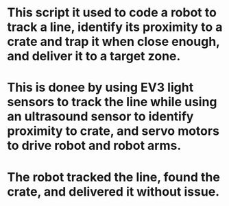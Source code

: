 # This script it used to code a robot to track a line, identify its proximity to a crate and trap it when close enough, and deliver it to a target zone.
# This is donee by using EV3 light sensors to track the line while using an ultrasound sensor to identify proximity to crate, and servo motors to drive robot and robot arms.
# The robot tracked the line, found the crate, and delivered it without issue.
